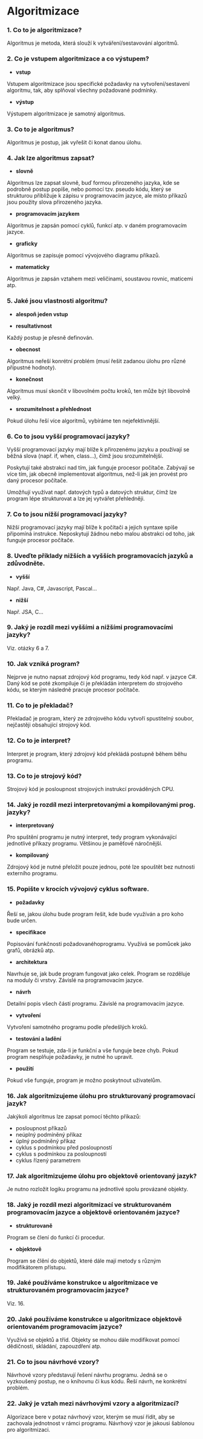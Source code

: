 # Algoritmizace

### 1. Co to je algoritmizace?

Algoritmus je metoda, která slouží k vytváření/sestavování algoritmů.

### 2. Co je vstupem algoritmizace a co výstupem?

- **vstup**

Vstupem algoritmizace jsou specifické požadavky na vytvoření/sestavení algoritmu, tak, aby splňoval všechny požadované podmínky.

- **výstup**

Výstupem algoritmizace je samotný algoritmus.

### 3. Co to je algoritmus?

Algoritmus je postup, jak vyřešit či konat danou úlohu.

### 4. Jak lze algoritmus zapsat?

- **slovně**

Algoritmus lze zapsat slovně, buď formou přirozeného jazyka, kde se podrobně postup popíše, nebo pomocí tzv. pseudo kódu, který se strukturou přibližuje k zápisu v programovacím jazyce, ale místo příkazů jsou použity slova přirozeného jazyka.

- **programovacím jazykem**

Algoritmus je zapsán pomocí cyklů, funkcí atp. v daném programovacím jazyce.

- **graficky**

Algoritmus se zapisuje pomocí vývojového diagramu příkazů.

- **matematicky**

Algoritmus je zapsán vztahem mezi veličinami, soustavou rovnic, maticemi atp.

### 5. Jaké jsou vlastnosti algoritmu?

- **alespoň jeden vstup**

- **resultativnost**

Každý postup je přesně definován.

- **obecnost** 

Algoritmus neřeší konrétní problém (musí řešit zadanou úlohu pro různé přípustné hodnoty).

- **konečnost** 

Algoritmus musí skončit v libovolném počtu kroků, ten může být libovolně velký.

- **srozumitelnost a přehlednost**

Pokud úlohu řeší více algoritmů, vybíráme ten nejefektivnější.

### 6. Co to jsou vyšší programovací jazyky?

Vyšší programovací jazyky mají blíže k přirozenému jazyku a používají se běžná slova (např. if, when, class...), čímž jsou srozumitelnější.

Poskytují také abstrakci nad tím, jak funguje procesor počítače. Zabývají se více tím, jak obecně implementovat algoritmus, než-li jak jen provést pro daný procesor počítače.

Umožňují využívat např. datových typů a datových struktur, čímž lze program lépe strukturovat a lze jej vytvářet přehledněji.

### 7. Co to jsou nižší programovací jazyky?

Nižší programovací jazyky mají blíže k počítači a jejich syntaxe spíše připomíná instrukce. Neposkytují žádnou nebo malou abstrakci od toho, jak funguje procesor počítače. 

### 8. Uveďte příklady nižších a vyšších programovacích jazyků a zdůvodněte.

- **vyšší**

Např. Java, C#, Javascript, Pascal...

- **nižší**

Např. JSA, C...

### 9. Jaký je rozdíl mezi vyššími a nižšími programovacími jazyky?

Viz. otázky 6 a 7.

### 10. Jak vzniká program?

Nejprve je nutno napsat zdrojový kód programu, tedy kód např. v jazyce C#. Daný kód se poté zkompiluje či je překládán interpretem do strojového kódu, se kterým následně pracuje procesor počítače.

### 11. Co to je překladač?

Překladač je program, který ze zdrojového kódu vytvoří spustitelný soubor, nejčastěji obsahující strojový kód. 

### 12. Co to je interpret?

Interpret je program, který zdrojový kód překládá postupně během běhu programu.

### 13. Co to je strojový kód?

Strojový kód je posloupnost strojových instrukcí prováděných CPU. 

### 14. Jaký je rozdíl mezi interpretovanými a kompilovanými prog. jazyky?

- **interpretovaný**

Pro spuštění programu je nutný interpret, tedy program vykonávající jednotlivé příkazy programu. Většinou je paměťově náročnější.

- **kompilovaný**

Zdrojový kód je nutné přeložit pouze jednou, poté lze spouštět bez nutnosti externího programu.

### 15. Popište v krocích vývojový cyklus software.

- **požadavky**

Řeší se, jakou úlohu bude program řešit, kde bude využíván a pro koho bude určen.

- **specifikace**

Popisování funkčnosti požadovanéhoprogramu. Využívá se pomůcek jako grafů, obrázků atp.

- **architektura**

Navrhuje se, jak bude program fungovat jako celek. Program se rozděluje na moduly či vrstvy. Závislé na programovacím jazyce.

- **návrh**

Detailní popis všech částí programu. Závislé na programovacím jazyce.

- **vytvoření**

Vytvoření samotného programu podle předešlých kroků.

- **testování a ladění**

Program se testuje, zda-li je funkční a vše funguje beze chyb. Pokud program nesplňuje požadavky, je nutné ho upravit.

- **použití**

Pokud vše funguje, program je možno poskytnout uživatelům.

### 16.  Jak algoritmizujeme úlohu pro strukturovaný programovací jazyk?

Jakýkoli algoritmus lze zapsat pomocí těchto příkazů:

- posloupnost příkazů
- neúplný podmíněný příkaz
- úplný podmíněný příkaz
- cyklus s podmínkou před posloupností
- cyklus s podmínkou za posloupností
- cyklus řízený parametrem

### 17. Jak algoritmizujeme úlohu pro objektově orientovaný jazyk?

Je nutno rozložit logiku programu na jednotlivé spolu provázané objekty.

### 18. Jaký je rozdíl mezi algoritmizací ve strukturovaném programovacím jazyce a objektově orientovaném jazyce?

- **strukturovaně**

Program se člení do funkcí či procedur.

- **objektově**

Program se člění do objektů, které dále mají metody s různým modifikátorem přístupu.

### 19. Jaké používáme konstrukce u algoritmizace ve strukturovaném programovacím jazyce?

Viz. 16.

### 20. Jaké používáme konstrukce u algoritmizace objektově orientovaném programovacím jazyce?

Využívá se objektů a tříd. Objekty se mohou dále modifikovat pomocí dědičnosti, skládání, zapouzdření atp.

### 21. Co to jsou návrhové vzory?

Návrhové vzory představují řešení návrhu programu. Jedná se o vyzkoušený postup, ne o knihovnu či kus kódu. Řeší návrh, ne konkrétní problém.

### 22. Jaký je vztah mezi návrhovými vzory a algoritmizací?

Algorizace bere v potaz návrhový vzor, kterým se musí řídit, aby se zachovala jednotnost v rámci programu. Návrhový vzor je jakousi šablonou pro algoritmizaci.
